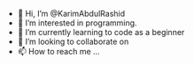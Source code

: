 - 👋 Hi, I’m @KarimAbdulRashid
- 👀 I’m interested in programming.
- 🌱 I’m currently learning to code as a beginner 
- 💞️ I’m looking to collaborate on 
- 📫 How to reach me ...

<!---
KarimAbdulRashid/KarimAbdulRashid is a ✨ special ✨ repository because its `README.md` (this file) appears on your GitHub profile.
You can click the Preview link to take a look at your changes.
--->
